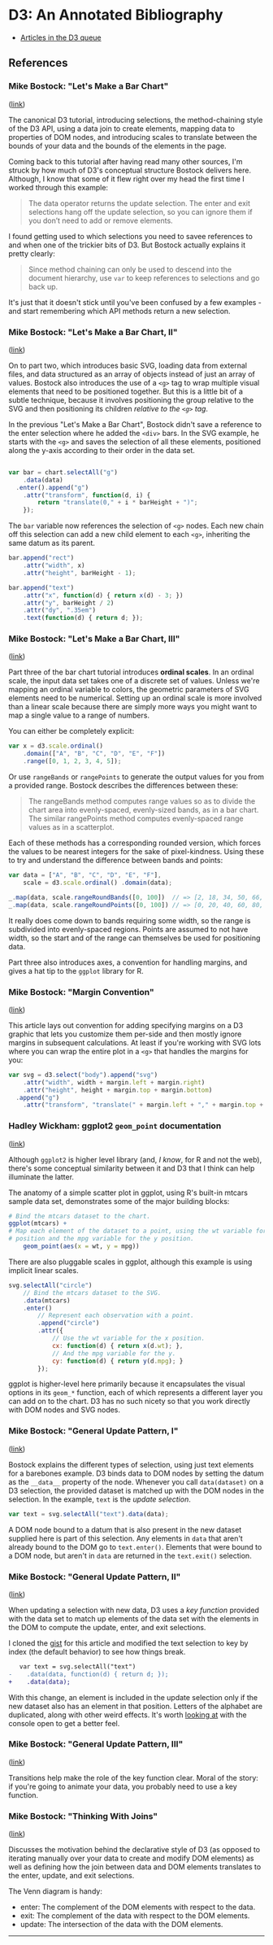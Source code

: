 # D3: An Annotated Bibliography

- [Articles in the D3 queue](https://pinboard.in/u:dehowell/t:d3/unread/)

## References

### Mike Bostock: "Let's Make a Bar Chart"

([link][1])

The canonical D3 tutorial, introducing selections, the method-chaining style of
the D3 API, using a data join to create elements, mapping data to properties of
DOM nodes, and introducing scales to translate between the bounds of your data
and the bounds of the elements in the page.

Coming back to this tutorial after having read many other sources, I'm struck by
how much of D3's conceptual structure Bostock delivers here. Although, I know
that some of it flew right over my head the first time I worked through this
example:

> The data operator returns the update selection. The enter and exit selections
> hang off the update selection, so you can ignore them if you don’t need to add
> or remove elements.

I found getting used to which selections you need to savee references to and
when one of the trickier bits of D3. But Bostock actually explains it pretty
clearly:

> Since method chaining can only be used to descend into the document hierarchy,
> use `var` to keep references to selections and go back up.

It's just that it doesn't stick until you've been confused by a few examples -
and start remembering which API methods return a new selection.

### Mike Bostock: "Let's Make a Bar Chart, II"

([link][2])

On to part two, which introduces basic SVG, loading data from external files,
and data structured as an array of objects instead of just an array of values.
Bostock also introduces the use of a `<g>` tag to wrap multiple visual elements
that need to be positioned together. But this is a little bit of a subtle
technique, because it involves positioning the group relative to the SVG and
then positioning its children _relative to the `<g>` tag_.

In the previous "Let's Make a Bar Chart", Bostock didn't save a reference to the
enter selection where he added the `<div>` bars. In the SVG example, he starts
with the `<g>` and saves the selection of all these elements, positioned along
the y-axis according to their order in the data set.

```javascript

var bar = chart.selectAll("g")
    .data(data)
  .enter().append("g")
    .attr("transform", function(d, i) {
        return "translate(0," + i * barHeight + ")";
    });
```

The `bar` variable now references the selection of `<g>` nodes. Each new chain
off this selection can add a new child element to each `<g>`, inheriting the
same datum as its parent.

```javascript
bar.append("rect")
    .attr("width", x)
    .attr("height", barHeight - 1);

bar.append("text")
    .attr("x", function(d) { return x(d) - 3; })
    .attr("y", barHeight / 2)
    .attr("dy", ".35em")
    .text(function(d) { return d; });
```

### Mike Bostock: "Let's Make a Bar Chart, III"

([link][3])

Part three of the bar chart tutorial introduces **ordinal scales**. In an
ordinal scale, the input data set takes one of a discrete set of values. Unless
we're mapping an ordinal variable to colors, the geometric parameters of SVG
elements need to be numerical. Setting up an ordinal scale is more involved than
a linear scale because there are simply more ways you might want to map a single
value to a range of numbers.

You can either be completely explicit:

```javascript
var x = d3.scale.ordinal()
    .domain(["A", "B", "C", "D", "E", "F"])
    .range([0, 1, 2, 3, 4, 5]);
```

Or use `rangeBands` or `rangePoints` to generate the output values for you from
a provided range. Bostock describes the differences between these:

> The rangeBands method computes range values so as to divide the chart area
> into evenly-spaced, evenly-sized bands, as in a bar chart. The similar
> rangePoints method computes evenly-spaced range values as in a scatterplot.

Each of these methods has a corresponding rounded version, which forces the
values to be nearest integers for the sake of pixel-kindness. Using these to try
and understand the difference between bands and points:

```javascript
var data = ["A", "B", "C", "D", "E", "F"],
	scale = d3.scale.ordinal() .domain(data);

_.map(data, scale.rangeRoundBands([0, 100])  // => [2, 18, 34, 50, 66, 82]
_.map(data, scale.rangeRoundPoints([0, 100]) // => [0, 20, 40, 60, 80, 100]
```


It really does come down to bands requiring some width, so the range is
subdivided into evenly-spaced regions. Points are assumed to not have width, so
the start and of the range can themselves be used for positioning data.

Part three also introduces axes, a convention for handling margins, and gives a
hat tip to the `ggplot` library for R.

### Mike Bostock: "Margin Convention"

([link][4])

This article lays out convention for adding specifying margins on a D3 graphic
that lets you customize them per-side and then mostly ignore margins in
subsequent calculations. At least if you're working with SVG lots where you can
wrap the entire plot in a `<g>` that handles the margins for you:

```javascript
var svg = d3.select("body").append("svg")
    .attr("width", width + margin.left + margin.right)
    .attr("height", height + margin.top + margin.bottom)
  .append("g")
    .attr("transform", "translate(" + margin.left + "," + margin.top + ")");
```

### Hadley Wickham: ggplot2 `geom_point` documentation 

([link][5])

Although `ggplot2` is higher level library (and, *I know*, for R and not the
web), there's some conceptual similarity between it and D3 that I think can help
illuminate the latter.

The anatomy of a simple scatter plot in ggplot, using R's built-in mtcars sample
data set, demonstrates some of the major building blocks:

```r
# Bind the mtcars dataset to the chart.
ggplot(mtcars) +
# Map each element of the dataset to a point, using the wt variable for the x
# position and the mpg variable for the y position.
	geom_point(aes(x = wt, y = mpg))
```

There are also pluggable scales in ggplot, although this example is using
implicit linear scales.


```javascript
svg.selectAll("circle")
    // Bind the mtcars dataset to the SVG.
	.data(mtcars)
	.enter()
        // Represent each observation with a point.
		.append("circle")
		.attr({
            // Use the wt variable for the x position.
			cx: function(d) { return x(d.wt); },
            // And the mpg variable for the y.
			cy: function(d) { return y(d.mpg); }
		});
```

ggplot is higher-level here primarily because it encapsulates the visual options
in its `geom_*` function, each of which represents a different layer you can add
on to the chart. D3 has no such nicety so that you work directly with DOM nodes
and SVG nodes.

### Mike Bostock: "General Update Pattern, I"

([link][6])

Bostock explains the different types of selection, using just text elements for
a barebones example. D3 binds data to DOM nodes by setting the datum as the
`__data__` property of the node. Whenever you call `data(dataset)` on a D3
selection, the provided dataset is matched up with the DOM nodes in the
selection. In the example, `text` is the _update selection_.

```javascript
var text = svg.selectAll("text").data(data);
```

A DOM node bound to a datum that is also present in the new dataset supplied
here is part of this selection. Any elements in `data` that aren't already bound
to the DOM go to `text.enter()`. Elements that were bound to a DOM node, but
aren't in `data` are returned in the `text.exit()` selection.

### Mike Bostock: "General Update Pattern, II"

([link][7])

When updating a selection with new data, D3 uses a _key function_ provided with
the data set to match up elements of the data set with the elements in the DOM
to compute the update, enter, and exit selections.

I cloned the  [gist][7a] for this article and modified the text selection to key
by index (the default behavior) to see how things break.

```diff
   var text = svg.selectAll("text")
-    .data(data, function(d) { return d; });
+    .data(data);
```

With this change, an element is included in the update selection only if the new
dataset also has an element in that position. Letters of the alphabet are
duplicated, along with other weird effects. It's worth [looking at][7b] with the
console open to get a better feel.

[7a]: https://gist.github.com/mbostock/3808221
[7b]: http://bl.ocks.org/dehowell/e255bbd54897577b180e

### Mike Bostock: "General Update Pattern, III"

([link][8])

Transitions help make the role of the key function clear. Moral of the story: if
you're going to animate your data, you probably need to use a key function.

### Mike Bostock: "Thinking With Joins"

([link][9])

Discusses the motivation behind the declarative style of D3 (as opposed to
iterating manually over your data to create and modify DOM elements) as well as
defining how the join between data and DOM elements translates to the enter,
update, and exit selections.

The Venn diagram is handy:

- enter: The complement of the DOM elements with respect to the data.
- exit: The complement of the data with respect to the DOM elements.
- update:  The intersection of the data with the DOM elements.

---

[1]: http://bost.ocks.org/mike/bar/ "Let's Make a Bar Chart"
[2]: http://bost.ocks.org/mike/bar/2/ "Let's Make a Bar Chart, II"
[3]: http://bost.ocks.org/mike/bar/3/ "Let's Make a Bar Chart, III"
[4]: http://bl.ocks.org/mbostock/3019563 "Margin Convention"
[5]: http://docs.ggplot2.org/current/geom_point.html "ggplot2: geom_point documentation"
[6]: http://bl.ocks.org/mbostock/3808218 "General Update Pattern, I"
[7]: http://bl.ocks.org/mbostock/3808221 "General Update Pattern, II"
[8]: http://bl.ocks.org/mbostock/3808234 "General Update Pattern, III"
[9]: http://bost.ocks.org/mike/join/ "Thinking With Joins"